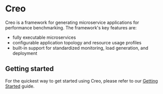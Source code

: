 # Creo

Creo is a framework for generating microservice applications for performance benchmarking.
The framework's key features are:

- fully executable microservices
- configurable application topology and resource usage profiles
- built-in support for standardized monitoring, load generation, and deployment

## Getting started

For the quickest way to get started using Creo, please refer to our [Getting Started](./docs/getting_started.md) guide.
